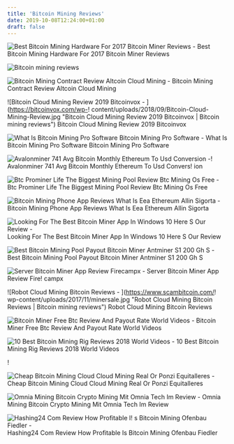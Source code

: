 ```yaml
---
title: 'Bitcoin Mining Reviews'
date: 2019-10-08T12:24:00+01:00
draft: false
---
```


![Best Bitcoin Mining Hardware For 2017 Bitcoin Miner Reviews - ](https://miro.medium.com/max/1050/1*X3IOoCOI44atDX7kqdz4xA.jpeg "Best Bitcoin Mining Hardware For 2017 Bitcoin Miner Reviews | Bitcoin mining reviews") Best Bitcoin Mining Hardware For 2017 Bitcoin Miner Reviews

![Bitcoin mining reviews](https://s3-ap-southeast-1.amazonaws.com/cs-public-uploads-prod/fff3fa39-2085-4de0-adc6-ce0f76f111d8 "Bitcoin mining reviews") 

![Bitcoin Mining Contract Review Altcoin Cloud Mining - ](http://cryptomining-blog.com/wp-content/uploads/2017/11/genesis-mining-bitcoin-cloud-mining.jpg "Bitcoin Mining Contract Review Altcoin Cloud Mining | Bitcoin mining reviews") Bitcoin Mining Contract Review Altcoin Cloud Mining

![Bitcoin Cloud Mining Review 2019 Bitcoinvox - ](https://bitcoinvox.com/wp-!   content/uploads/2018/09/Bitcoin-Cloud-Mining-Review.jpg "Bitcoin Cloud Mining Review 2019 Bitcoinvox | Bitcoin mining reviews") Bitcoin Cloud Mining Review 2019 Bitcoinvox

![What Is Bitcoin Mining Pro Software Bitcoin Mining Pro Software - ](https://wisdomganga.com/wp-content/uploads/2019/07/bitcoinmining.png "What Is Bitcoin Mining Pro Software Bitcoin Mining Pro Software | Bitcoin mining reviews") What Is Bitcoin Mining Pro Software Bitcoin Mining Pro Software

![Avalonminer 741 Avg Bitcoin Monthly Ethereum To Usd Conversion - ](https://i0.wp.com/1stminingrig.com/wp-content/uploads/2017/09/AvalonMiner-721-Review-Bitcoin-ASIC-Miner-Mining-Profitability.png "Avalonminer 741 Avg Bitcoin Monthly Ethereum To Usd Conversion | Bitcoin mining reviews")! Avalonminer 741 Avg Bitcoin Monthly Ethereum To Usd Convers! ion

![Btc Prominer Life The Biggest Mining Pool Review Btc Mining Os Free - ](http://imageshack.com/a/img924/6674/wq9NXa.jpg "Btc Prominer Life The Biggest Mining Pool Review Btc Mining Os Free | Bitcoin mining reviews") Btc Prominer Life The Biggest Mining Pool Review Btc Mining Os Free

![Bitcoin Mining Phone App Reviews What Is Eea Ethereum Allin Sigorta - ](https://coindoo.com/wp-content/uploads/2019/01/EEA.jpg "Bitcoin Mining Phone App Reviews What Is Eea Ethereum Allin Sigorta | Bitcoin mining reviews") Bitcoin Mining Phone App Reviews What Is Eea Ethereum Allin Sigorta

![Looking For The Best Bitcoin Miner App In Windows 10 Here S Our Review - ](https://cdn.windowsreport.com/wp-content/uploads/2013/11/bitcoin-miner-app-windows-10.jpg "Looking For The Bes!   t Bitcoin Miner App In Windows 10 Here S Our Review | Bitcoin mining reviews") Looking For The Best Bitcoin Miner App In Windows 10 Here S Our Review

![Best Bitcoin Mining Pool Payout Bitcoin Miner Antminer S1 200 Gh S - ](https://images-na.ssl-images-amazon.com/images/I/51HPq7heoHL._SR600,315_PIWhiteStrip,BottomLeft,0,35_PIStarRatingTHREE,BottomLeft,360,-6_SR600,315_ZA(64%20Reviews),445,291,400,400,arial,12,4,0,0,5_SCLZZZZZZZ_.jpg "Best Bitcoin Mining Pool Payout Bitcoin Miner Antminer S1 200 Gh S | Bitcoin mining reviews") Best Bitcoin Mining Pool Payout Bitcoin Miner Antminer S1 200 Gh S

![Server Bitcoin Miner App Review Firecampx - ](https://firecampx.com/wp-content/uploads/2019/06/Server-Bitcoin-Miner-App-Review.jpg "Server Bitcoin Miner App Review Firecampx | Bitcoin mining reviews") Server Bitcoin Miner App Review Fire! campx

![Robot Cloud Mining Bitcoin Reviews - ](https://www.scambitcoin.com/!   wp-content/uploads/2017/11/minersale.jpg "Robot Cloud Mining Bitcoin Reviews | Bitcoin mining reviews") Robot Cloud Mining Bitcoin Reviews

![Bitcoin Miner Free Btc Review And Payout Rate World Videos - ](https://worldvideos.club/wp-content/uploads/2018/11/yt-5993-Bitcoin-Miner-Free-BTC-Review-And-Payout-Rate.jpg "Bitcoin Miner Free Btc Review And Payout Rate World Videos | Bitcoin mining reviews") Bitcoin Miner Free Btc Review And Payout Rate World Videos

![10 Best Bitcoin Mining Rig Reviews 2018 World Videos - ](https://worldvideos.club/wp-content/uploads/2018/12/yt-9129-10-Best-Bitcoin-Mining-Rig-Reviews-2018.jpg "10 Best Bitcoin Mining Rig Reviews 2018 World Videos | Bitcoin mining reviews") 10 Best Bitcoin Mining Rig Reviews 2018 World Videos

!

![Cheap Bitcoin Mining Cloud Cloud Mining Real Or Ponzi Equitalleres - ](https://www.scambitcoin.com/wp-content/uploads/2019/02/Stable_Mining_Scam_Reviews-1024x521.jpg "Cheap Bitcoin Mining Cloud Cloud Mining Real Or Ponzi Equitalleres | Bitcoin mining reviews") Cheap Bitcoin Mining Cloud Cloud Mining Real Or Ponzi Equitalleres

![Omnia Mining Bitcoin Crypto Mining Mit Omnia Tech Im Review - ](http://www.youngbrokers.net/wp-content/omnia-mining-1024x683.jpg "Omnia Mining Bitcoin Crypto Mining Mit Omnia Tech Im Review | Bitcoin mining reviews") Omnia Mining Bitcoin Crypto Mining Mit Omnia Tech Im Review

![Hashing24 Com Review How Profitable I!   s Bitcoin Mining Ofenbau Fiedler - ](http://importbusiness.tokyo/wp-content/uploads/2018/02/%E3%83%9E%E3%82%A4%E3%83%8A%E3%83%BC%E3%82%B2%E3%83%BC%E3%83%88-1024x506.png "Hashing24 Com Review How Pr!   ofitable Is Bitcoin Mining Ofenbau Fiedler | Bitcoin mining reviews") Hashing24 Com Review How Profitable Is Bitcoin Mining Ofenbau Fiedler